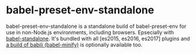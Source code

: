 babel-preset-env-standalone
================

babel-preset-env-standalone is a standalone build of babel-preset-env for use in non-Node.js environments, including browsers. Epsecially with [babel-standalone](https://github.com/babel/babel-standalone). It's bundled with all [es2015, es2016, es2017] plugins and [a build of babili (babel-minify)](http://dl.vc/babili-standalone) is optionally available too.
